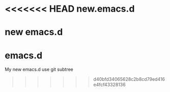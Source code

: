 <<<<<<< HEAD
new.emacs.d
===========

new emacs.d
=======
emacs.d
=======

My new emacs.d use git subtree
>>>>>>> d40bfd34065628c2b8cd79ed416e4fcf43328136
